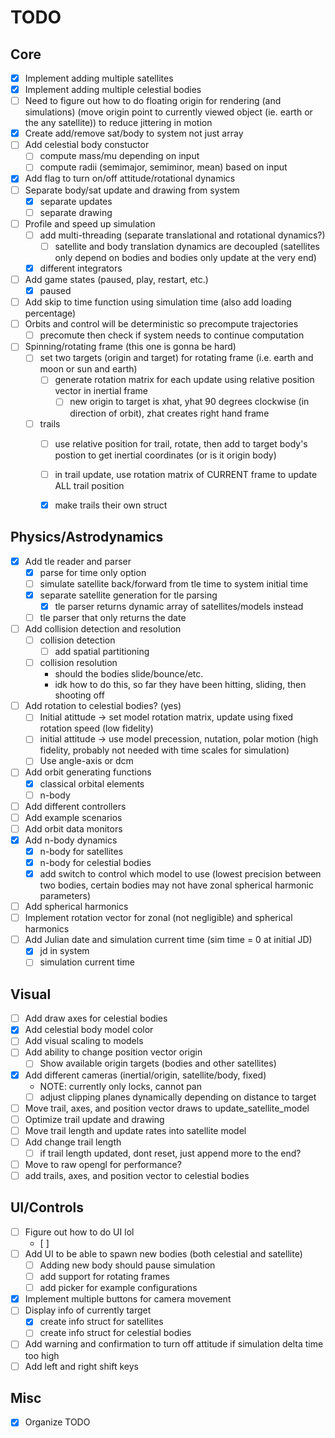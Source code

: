 # TODO

## Core

- [x] Implement adding multiple satellites
- [x] Implement adding multiple celestial bodies
- [ ] Need to figure out how to do floating origin for rendering (and simulations)
      (move origin point to currently viewed object (ie. earth or the any satellite)) to reduce jittering in motion
- [x] Create add/remove sat/body to system not just array
- [ ] Add celestial body constuctor
  - [ ] compute mass/mu depending on input
  - [ ] compute radii (semimajor, semiminor, mean) based on input
- [x] Add flag to turn on/off attitude/rotational dynamics
- [ ] Separate body/sat update and drawing from system
  - [x] separate updates
  - [ ] separate drawing
- [ ] Profile and speed up simulation
  - [ ] add multi-threading (separate translational and rotational dynamics?)
    - [ ] satellite and body translation dynamics are decoupled (satellites only depend on bodies and bodies only update at the very end)
  - [x] different integrators
- [ ] Add game states (paused, play, restart, etc.)
  - [x] paused
- [ ] Add skip to time function using simulation time (also add loading percentage)
- [ ] Orbits and control will be deterministic so precompute trajectories
  - [ ] precomute then check if system needs to continue computation
- [ ] Spinning/rotating frame (this one is gonna be hard)
  - [ ] set two targets (origin and target) for rotating frame (i.e. earth and moon or sun and earth)
    - [ ] generate rotation matrix for each update using relative position vector in inertial frame
      - [ ] new origin to target is xhat, yhat 90 degrees clockwise (in direction of orbit), zhat creates right hand frame
  - [ ] trails
    - [ ] use relative position for trail, rotate, then add to target body's postion to get inertial coordinates (or is it origin body)
    - [ ] in trail update, use rotation matrix of CURRENT frame to update ALL trail position
    - [x] make trails their own struct

  
## Physics/Astrodynamics

- [x] Add tle reader and parser
  - [x] parse for time only option
  - [ ] simulate satellite back/forward from tle time to system initial time
  - [x] separate satellite generation for tle parsing
    - [x] tle parser returns dynamic array of satellites/models instead
  - [ ] tle parser that only returns the date
- [ ] Add collision detection and resolution
  - [ ] collision detection
    - [ ] add spatial partitioning
  - [ ] collision resolution
    - should the bodies slide/bounce/etc.
    - idk how to do this, so far they have been hitting, sliding, then shooting off
- [ ] Add rotation to celestial bodies? (yes)
  - [ ] Initial atittude -> set model rotation matrix, update using fixed rotation speed (low fidelity)
  - [ ] initial attitude -> use model precession, nutation, polar motion (high fidelity, probably not needed with time scales for simulation)
  - [ ] Use angle-axis or dcm
- [ ] Add orbit generating functions
  - [x] classical orbital elements
  - [ ] n-body
- [ ] Add different controllers
- [ ] Add example scenarios
- [ ] Add orbit data monitors
- [x] Add n-body dynamics
  - [x] n-body for satellites
  - [x] n-body for celestial bodies
  - [x] add switch to control which model to use (lowest precision between two bodies, certain bodies may not have zonal spherical harmonic parameters)
- [ ] Add spherical harmonics
- [ ] Implement rotation vector for zonal (not negligible) and spherical harmonics
- [ ] Add Julian date and simulation current time (sim time = 0 at initial JD)
  - [x] jd in system
  - [ ] simulation current time

## Visual

- [ ] Add draw axes for celestial bodies
- [x] Add celestial body model color
- [ ] Add visual scaling to models
- [ ] Add ability to change position vector origin
  - [ ] Show available origin targets (bodies and other satellites)
- [x] Add different cameras (inertial/origin, satellite/body, fixed)
  - NOTE: currently only locks, cannot pan
  - [ ] adjust clipping planes dynamically depending on distance to target
- [ ] Move trail, axes, and position vector draws to update_satellite_model
- [ ] Optimize trail update and drawing
- [ ] Move trail length and update rates into satellite model
- [ ] Add change trail length
  - [ ] if trail length updated, dont reset, just append more to the end?
- [ ] Move to raw opengl for performance?
- [ ] add trails, axes, and position vector to celestial bodies

## UI/Controls

- [ ] Figure out how to do UI lol
  - [ ]
- [ ] Add UI to be able to spawn new bodies (both celestial and satellite)
  - [ ] Adding new body should pause simulation
  - [ ] add support for rotating frames
  - [ ] add picker for example configurations
- [x] Implement multiple buttons for camera movement
- [ ] Display info of currently target
  - [x] create info struct for satellites
  - [ ] create info struct for celestial bodies
- [ ] Add warning and confirmation to turn off attitude if simulation delta time too high
- [ ] Add left and right shift keys

## Misc

- [x] Organize TODO
